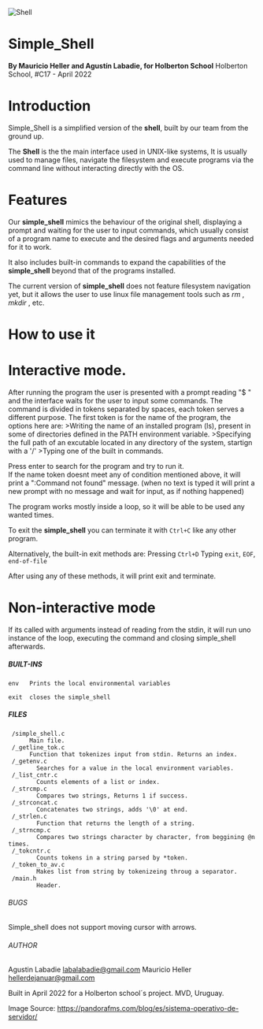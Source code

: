 ![Shell](https://pandorafms.com/blog/wp-content/uploads/2020/04/sistema-operativo-de-servidor-featured.jpg)
# Simple_Shell
**By Mauricio Heller and Agustín Labadie, for Holberton School**
Holberton School, #C17 - April 2022

# Introduction
Simple_Shell is a simplified version of the **shell**, built by our team from the ground up. 

The **Shell** is the  the main interface used in UNIX-like systems, 
It is usually used to manage files, navigate the filesystem and execute programs via the command line without interacting directly with the OS.


# Features 
Our **simple_shell** mimics the behaviour of the original shell, displaying a prompt and waiting for the user to input commands, which usually consist of a program name to execute and the desired flags and arguments needed for it to work.

It also includes built-in commands to expand the capabilities of the **simple_shell** beyond that of the programs installed.

The current version of **simple_shell** does not feature filesystem navigation yet, but it allows the user to use linux file management tools such as *rm* , *mkdir* , etc.


# How to use it

# Interactive mode.
After running the program the user is presented with a prompt reading "$ " and the interface waits for the user to input some commands.
The command is divided in tokens separated by spaces, each token serves a different purpose.
The first token is for the name of the program, the options here are:
      >Writing the name of an installed program (ls), present in some of directories defined in the PATH environment variable.
      >Specifying the full path of an excutable located in any directory of the system, startign with a '/'
      >Typing one of the built in commands.
      
Press enter to search for the program and try to run it.      
If the name token doesnt meet any of condition mentioned above, it will print a ":Command not found" message.
(when no text is typed it will print a new prompt with no message and wait for input, as if nothing happened)

The program works mostly inside a loop, so it will be able to be used any wanted times.

To exit the **simple_shell** you can terminate it with `Ctrl+C` like any other program.

Alternatively, the built-in exit methods are: 
      Pressing `Ctrl+D`
      Typing `exit`, `EOF`, `end-of-file`
      
After using any of these methods, it will print exit and terminate.    

# Non-interactive mode
If its called with arguments instead of reading from the stdin, it will run uno instance of the loop, executing the command and closing simple_shell afterwards.

##### BUILT-INS

    env   Prints the local environmental variables
     
    exit  closes the simple_shell

##### FILES
     /simple_shell.c
          Main file.
     /_getline_tok.c
          Function that tokenizes input from stdin. Returns an index.
     /_getenv.c
            Searches for a value in the local environment variables.
     /_list_cntr.c
            Counts elements of a list or index.
     /_strcmp.c
            Compares two strings, Returns 1 if success.
     /_strconcat.c
            Concatenates two strings, adds '\0' at end.
     /_strlen.c
            Function that returns the length of a string.
     /_strncmp.c
            Compares two strings character by character, from beggining @n times.
     /_tokcntr.c
            Counts tokens in a string parsed by *token.
     /_token_to_av.c
            Makes list from string by tokenizeing throug a separator.
     /main.h
            Header.


###### BUGS
Simple_shell does not support moving cursor with arrows.

###### AUTHOR
Agustin Labadie <labalabadie@gmail.com>
Mauricio Heller <hellerdejanuar@gmail.com>

Built in April 2022 for a Holberton school´s project.
MVD, Uruguay.





Image Source: https://pandorafms.com/blog/es/sistema-operativo-de-servidor/
